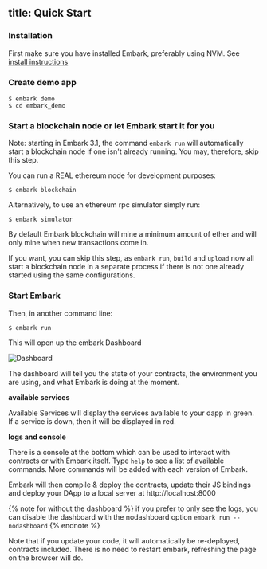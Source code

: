 title: Quick Start
---

### Installation

First make sure you have installed Embark, preferably using NVM. See [install instructions](installation.html)

### Create demo app

<pre><code class="shell">$ embark demo
$ cd embark_demo
</code></pre>

### Start a blockchain node or let Embark start it for you

Note: starting in Embark 3.1, the command `embark run` will automatically start a blockchain node if one isn't already running. You may, therefore, skip this step.

You can run a REAL ethereum node for development purposes:

<pre><code class="shell">$ embark blockchain
</code></pre>

Alternatively, to use an ethereum rpc simulator simply run:

<pre><code class="shell">$ embark simulator
</code></pre>

By default Embark blockchain will mine a minimum amount of ether and will only mine when new transactions come in.


If you want, you can skip this step, as `embark run`, `build` and `upload` now all start a blockchain node in a separate process if there is not one already started using the same configurations. 

### Start Embark

Then, in another command line:

<pre><code class="shell">$ embark run
</code></pre>

This will open up the embark Dashboard

![Dashboard](http://i.imgur.com/s4OQZpu.jpg)

The dashboard will tell you the state of your contracts, the environment you are using, and what Embark is doing at the moment.

**available services**

Available Services will display the services available to your dapp in green. If a service is down, then it will be displayed in red.

**logs and console**

There is a console at the bottom which can be used to interact with contracts or with Embark itself. Type ``help`` to see a list of available commands.  More commands will be added with each version of Embark.

Embark will then compile & deploy the contracts, update their JS bindings and deploy your DApp to a local server at http://localhost:8000

{% note for without the dashboard %}
if you prefer to only see the logs, you can disable the dashboard with the nodashboard option ``embark run --nodashboard``
{% endnote %}

Note that if you update your code, it will automatically be re-deployed, contracts included. There is no need to restart embark, refreshing the page on the browser will do.

